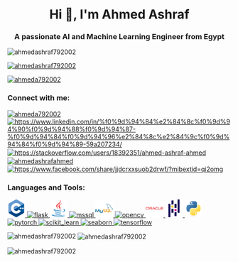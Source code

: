 <h1 align="center">Hi 👋, I'm Ahmed Ashraf</h1>
<h3 align="center">A passionate AI and Machine Learning Engineer from Egypt</h3>

<p align="left"> <img src="https://komarev.com/ghpvc/?username=ahmedashraf792002&label=Profile%20views&color=0e75b6&style=flat" alt="ahmedashraf792002" /> </p>

<p align="left"> <a href="https://github.com/ryo-ma/github-profile-trophy"><img src="https://github-profile-trophy.vercel.app/?username=ahmedashraf792002" alt="ahmedashraf792002" /></a> </p>

<p align="left"> <a href="https://twitter.com/ahmeda792002" target="blank"><img src="https://img.shields.io/twitter/follow/ahmeda792002?logo=twitter&style=for-the-badge" alt="ahmeda792002" /></a> </p>

<h3 align="left">Connect with me:</h3>
<p align="left">
<a href="https://twitter.com/ahmeda792002" target="blank"><img align="center" src="https://raw.githubusercontent.com/rahuldkjain/github-profile-readme-generator/master/src/images/icons/Social/twitter.svg" alt="ahmeda792002" height="30" width="40" /></a>
<a href="https://linkedin.com/in/https://www.linkedin.com/in/%f0%9d%94%84%e2%84%8c%f0%9d%94%90%f0%9d%94%88%f0%9d%94%87-%f0%9d%94%84%f0%9d%94%96%e2%84%8c%e2%84%9c%f0%9d%94%84%f0%9d%94%89-59a207234/" target="blank"><img align="center" src="https://raw.githubusercontent.com/rahuldkjain/github-profile-readme-generator/master/src/images/icons/Social/linked-in-alt.svg" alt="https://www.linkedin.com/in/%f0%9d%94%84%e2%84%8c%f0%9d%94%90%f0%9d%94%88%f0%9d%94%87-%f0%9d%94%84%f0%9d%94%96%e2%84%8c%e2%84%9c%f0%9d%94%84%f0%9d%94%89-59a207234/" height="30" width="40" /></a>
<a href="https://stackoverflow.com/users/https://stackoverflow.com/users/18392351/ahmed-ashraf-ahmed" target="blank"><img align="center" src="https://raw.githubusercontent.com/rahuldkjain/github-profile-readme-generator/master/src/images/icons/Social/stack-overflow.svg" alt="https://stackoverflow.com/users/18392351/ahmed-ashraf-ahmed" height="30" width="40" /></a>
<a href="https://kaggle.com/ahmedashrafahmed" target="blank"><img align="center" src="https://raw.githubusercontent.com/rahuldkjain/github-profile-readme-generator/master/src/images/icons/Social/kaggle.svg" alt="ahmedashrafahmed" height="30" width="40" /></a>
<a href="https://fb.com/https://www.facebook.com/share/jjdcrxxsuob2drwf/?mibextid=qi2omg" target="blank"><img align="center" src="https://raw.githubusercontent.com/rahuldkjain/github-profile-readme-generator/master/src/images/icons/Social/facebook.svg" alt="https://www.facebook.com/share/jjdcrxxsuob2drwf/?mibextid=qi2omg" height="30" width="40" /></a>
</p>

<h3 align="left">Languages and Tools:</h3>
<p align="left"> <a href="https://www.w3schools.com/cpp/" target="_blank" rel="noreferrer"> <img src="https://raw.githubusercontent.com/devicons/devicon/master/icons/cplusplus/cplusplus-original.svg" alt="cplusplus" width="40" height="40"/> </a> <a href="https://flask.palletsprojects.com/" target="_blank" rel="noreferrer"> <img src="https://www.vectorlogo.zone/logos/pocoo_flask/pocoo_flask-icon.svg" alt="flask" width="40" height="40"/> </a> <a href="https://www.java.com" target="_blank" rel="noreferrer"> <img src="https://raw.githubusercontent.com/devicons/devicon/master/icons/java/java-original.svg" alt="java" width="40" height="40"/> </a> <a href="https://www.microsoft.com/en-us/sql-server" target="_blank" rel="noreferrer"> <img src="https://www.svgrepo.com/show/303229/microsoft-sql-server-logo.svg" alt="mssql" width="40" height="40"/> </a> <a href="https://www.mysql.com/" target="_blank" rel="noreferrer"> <img src="https://raw.githubusercontent.com/devicons/devicon/master/icons/mysql/mysql-original-wordmark.svg" alt="mysql" width="40" height="40"/> </a> <a href="https://opencv.org/" target="_blank" rel="noreferrer"> <img src="https://www.vectorlogo.zone/logos/opencv/opencv-icon.svg" alt="opencv" width="40" height="40"/> </a> <a href="https://www.oracle.com/" target="_blank" rel="noreferrer"> <img src="https://raw.githubusercontent.com/devicons/devicon/master/icons/oracle/oracle-original.svg" alt="oracle" width="40" height="40"/> </a> <a href="https://pandas.pydata.org/" target="_blank" rel="noreferrer"> <img src="https://raw.githubusercontent.com/devicons/devicon/2ae2a900d2f041da66e950e4d48052658d850630/icons/pandas/pandas-original.svg" alt="pandas" width="40" height="40"/> </a> <a href="https://www.python.org" target="_blank" rel="noreferrer"> <img src="https://raw.githubusercontent.com/devicons/devicon/master/icons/python/python-original.svg" alt="python" width="40" height="40"/> </a> <a href="https://pytorch.org/" target="_blank" rel="noreferrer"> <img src="https://www.vectorlogo.zone/logos/pytorch/pytorch-icon.svg" alt="pytorch" width="40" height="40"/> </a> <a href="https://scikit-learn.org/" target="_blank" rel="noreferrer"> <img src="https://upload.wikimedia.org/wikipedia/commons/0/05/Scikit_learn_logo_small.svg" alt="scikit_learn" width="40" height="40"/> </a> <a href="https://seaborn.pydata.org/" target="_blank" rel="noreferrer"> <img src="https://seaborn.pydata.org/_images/logo-mark-lightbg.svg" alt="seaborn" width="40" height="40"/> </a> <a href="https://www.tensorflow.org" target="_blank" rel="noreferrer"> <img src="https://www.vectorlogo.zone/logos/tensorflow/tensorflow-icon.svg" alt="tensorflow" width="40" height="40"/> </a> </p>

<p><img align="left" src="https://github-readme-stats.vercel.app/api/top-langs?username=ahmedashraf792002&show_icons=true&locale=en&layout=compact" alt="ahmedashraf792002" /></p>

<p>&nbsp;<img align="center" src="https://github-readme-stats.vercel.app/api?username=ahmedashraf792002&show_icons=true&locale=en" alt="ahmedashraf792002" /></p>

<p><img align="center" src="https://github-readme-streak-stats.herokuapp.com/?user=ahmedashraf792002&" alt="ahmedashraf792002" /></p>
